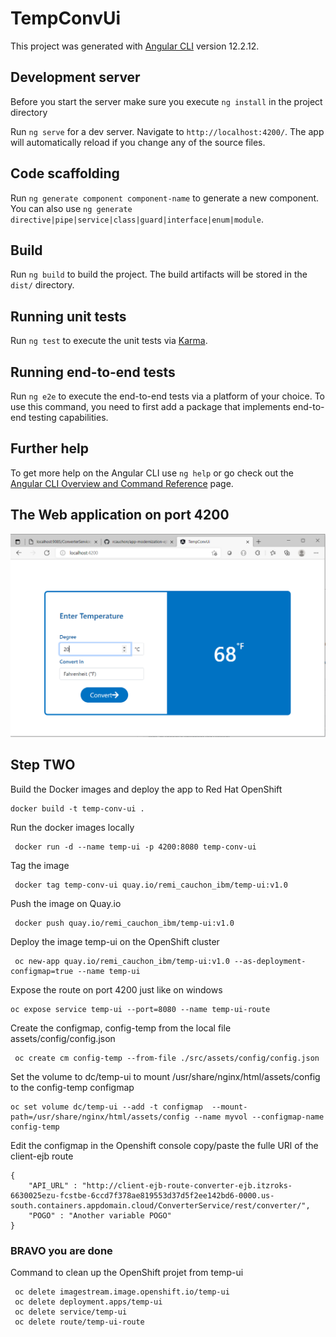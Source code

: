 # TempConvUi

This project was generated with [Angular CLI](https://github.com/angular/angular-cli) version 12.2.12.

## Development server
Before you start the server make sure you execute `ng install` in the project directory

Run `ng serve` for a dev server. Navigate to `http://localhost:4200/`. The app will automatically reload if you change any of the source files.

## Code scaffolding

Run `ng generate component component-name` to generate a new component. You can also use `ng generate directive|pipe|service|class|guard|interface|enum|module`.

## Build

Run `ng build` to build the project. The build artifacts will be stored in the `dist/` directory.

## Running unit tests

Run `ng test` to execute the unit tests via [Karma](https://karma-runner.github.io).

## Running end-to-end tests

Run `ng e2e` to execute the end-to-end tests via a platform of your choice. To use this command, you need to first add a package that implements end-to-end testing capabilities.

## Further help

To get more help on the Angular CLI use `ng help` or go check out the [Angular CLI Overview and Command Reference](https://angular.io/cli) page.

## The Web application on port 4200
 ![app-modernization-ejb](../../images/frontend-temp-converter-1.PNG)


## Step TWO 
Build the Docker images and deploy the app to Red Hat OpenShift

```
docker build -t temp-conv-ui .
```
Run the docker images locally 
```
 docker run -d --name temp-ui -p 4200:8080 temp-conv-ui
```
Tag the image
```
 docker tag temp-conv-ui quay.io/remi_cauchon_ibm/temp-ui:v1.0
```
Push the image on Quay.io
```
 docker push quay.io/remi_cauchon_ibm/temp-ui:v1.0
```

Deploy the image temp-ui on the OpenShift cluster
```
 oc new-app quay.io/remi_cauchon_ibm/temp-ui:v1.0 --as-deployment-configmap=true --name temp-ui
```
Expose the route on port 4200 just like on windows
```
oc expose service temp-ui --port=8080 --name temp-ui-route
```

Create the configmap, config-temp from the local file assets/config/config.json
```
 oc create cm config-temp --from-file ./src/assets/config/config.json
```
Set the volume to dc/temp-ui to mount /usr/share/nginx/html/assets/config to the config-temp configmap
```
oc set volume dc/temp-ui --add -t configmap  --mount-path=/usr/share/nginx/html/assets/config --name myvol --configmap-name config-temp
```

Edit the configmap in the Openshift console copy/paste the fulle URl of the client-ejb route
```
{
    "API_URL" : "http://client-ejb-route-converter-ejb.itzroks-6630025ezu-fcstbe-6ccd7f378ae819553d37d5f2ee142bd6-0000.us-south.containers.appdomain.cloud/ConverterService/rest/converter/",
    "POGO" : "Another variable POGO"
}
```

### BRAVO you are done

Command to clean up the OpenShift projet from temp-ui
```
 oc delete imagestream.image.openshift.io/temp-ui
 oc delete deployment.apps/temp-ui
 oc delete service/temp-ui
 oc delete route/temp-ui-route
 ```

